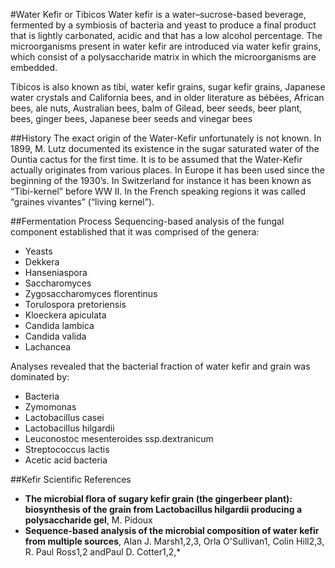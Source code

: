 #Water Kefir or Tibicos
Water kefir is a water–sucrose-based beverage, fermented by a symbiosis of bacteria and yeast to produce a final product that is lightly carbonated, acidic and that has a low alcohol percentage. The microorganisms present in water kefir are introduced via water kefir grains, which consist of a polysaccharide matrix in which the microorganisms are embedded.

Tibicos is also known as tibi, water kefir grains, sugar kefir grains, Japanese water crystals and California bees, and in older literature as bébées, African bees, ale nuts, Australian bees, balm of Gilead, beer seeds, beer plant, bees, ginger bees, Japanese beer seeds and vinegar bees

##History
The exact origin of the Water-Kefir unfortunately is not known. In 1899, M. Lutz documented its existence in the sugar saturated water of the Ountia cactus for the first time. It is to be assumed that the Water-Kefir actually originates from various places. In Europe it has been used since the beginning of the 1930’s. In Switzerland for instance it has been known as “Tibi-kernel” before WW II. In the French speaking regions it was called “graines vivantes” (“living kernel”).

##Fermentation Process
Sequencing-based analysis of the fungal component established that it was comprised of the genera:

* Yeasts
* Dekkera
* Hanseniaspora
* Saccharomyces
* Zygosaccharomyces florentinus
* Torulospora pretoriensis
* Kloeckera apiculata
* Candida lambica
* Candida valida
* Lachancea

Analyses revealed that the bacterial fraction of water kefir and grain was dominated by:

* Bacteria
* Zymomonas
* Lactobacillus casei
* Lactobacillus hilgardii
* Leuconostoc mesenteroides ssp.dextranicum
* Streptococcus lactis
* Acetic acid bacteria

##Kefir Scientific References

* **The microbial flora of sugary kefir grain (the gingerbeer plant): biosynthesis of the grain from Lactobacillus hilgardii producing a polysaccharide gel**, M. Pidoux
* **Sequence-based analysis of the microbial composition of water kefir from multiple sources**, Alan J. Marsh1,2,3, Orla O'Sullivan1, Colin Hill2,3, R. Paul Ross1,2 andPaul D. Cotter1,2,*







